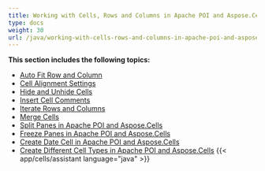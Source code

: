 ```yaml
---
title: Working with Cells, Rows and Columns in Apache POI and Aspose.Cells
type: docs
weight: 30
url: /java/working-with-cells-rows-and-columns-in-apache-poi-and-aspose-cells/
---
```


 **This section includes the following topics:**
- [Auto Fit Row and Column](/cells/java/auto-fit-row-and-column/)
- [Cell Alignment Settings](/cells/java/cell-alignment-settings/)
- [Hide and Unhide Cells](/cells/java/hide-and-unhide-cells/)
- [Insert Cell Comments](/cells/java/insert-cell-comments/)
- [Iterate Rows and Columns](/cells/java/iterate-rows-and-columns/)
- [Merge Cells](/cells/java/merge-cells/)
- [Split Panes in Apache POI and Aspose.Cells](/cells/java/split-panes-in-apache-poi-and-aspose-cells/)
- [Freeze Panes in Apache POI and Aspose.Cells](/cells/java/freeze-panes-in-apache-poi-and-aspose-cells/)
- [Create Date Cell in Apache POI and Aspose.Cells](/cells/java/create-date-cell-in-apache-poi-and-aspose-cells/)
- [Create Different Cell Types in Apache POI and Aspose.Cells](/cells/java/create-different-cell-types-in-apache-poi-and-aspose-cells/)
{{< app/cells/assistant language="java" >}}